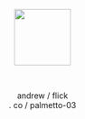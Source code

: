 <p align="center">
  <img width="100" src=https://64.media.tumblr.com/aab430f13aff19f4e5bc6024b860e70c/9ee38ffc12b3f2f6-73/s1280x1920/5d9c00798ea72cda9af614679afaa8cd7ab2cc7a.pnj>
</p>
 
 
<p align="center">
andrew / flick<br>
. co / palmetto-03<br>
</p>
